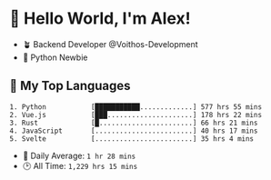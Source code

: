 # 👋 Hello World, I'm Alex!

- 🪴 Backend Developer @Voithos-Development
- 🐍 Python Newbie

## 💚 My Top Languages
```
1. Python           [███████████.............] 577 hrs 55 mins
2. Vue.js           [███.....................] 178 hrs 22 mins
3. Rust             [█.......................] 66 hrs 21 mins
4. JavaScript       [........................] 40 hrs 17 mins
5. Svelte           [........................] 35 hrs 4 mins
```
- 💪 Daily Average: `1 hr 28 mins`
- 🕑 All Time: `1,229 hrs 15 mins`